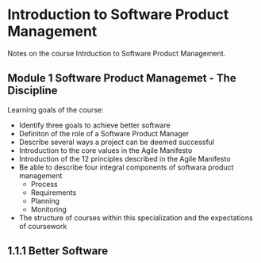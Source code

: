 # Introduction to Software Product Management

Notes on the course Intrduction to Software Product Management.

## Module 1 Software Product Managemet - The Discipline

Learning goals of the course:

- Identify three goals to achieve better software
- Definiton of the role of a Software Product Manager
- Describe several ways a project can be deemed successful
- Introduction to the core values in the Agile Manifesto
- Introduction of the 12 principles described in the Agile Manifesto
- Be able to describe four integral components of softwara product management
  - Process 
  - Requirements
  - Planning
  - Monitoring
- The structure of courses within this specialization and the expectations of coursework

## 1.1.1 Better Software
